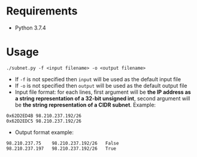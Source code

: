# Requirements
- Python 3.7.4
# Usage
```
./subnet.py -f <input filename> -o <output filename>
```
- If `-f` is not specified then `input` will be used as the default input file
- If `-o` is not specified then `output` will be used as the default output file
- Input file format: for each lines, first argument will be **the IP address as a string representation of a 32-bit unsigned int**, second argument will be **the string representation of a CIDR subnet**. Example:
```
0x62D2ED4B 98.210.237.192/26
0x62D2EDC5 98.210.237.192/26
```
- Output format example:
```
98.210.237.75 	 98.210.237.192/26 	 False
98.210.237.197 	 98.210.237.192/26 	 True
```
